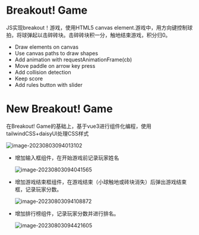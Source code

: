 # Breakout! Game

JS实现breakout！游戏，使用HTML5 canvas element.游戏中，用方向键控制球拍，将球弹起以击碎砖块。击碎砖块积一分，触地结束游戏，积分归0。

- Draw elements on canvas
- Use canvas paths to draw shapes
- Add animation with requestAnimationFrame(cb)
- Move paddle on arrow key press
- Add collision detection
- Keep score
- Add rules button with slider

# New Breakout! Game

在Breakout! Game的基础上，基于vue3进行组件化编程，使用tailwindCSS+daisyUI处理CSS样式

![image-20230803094013102](https://github.com/Erincccc/img-storage/blob/master/image-20230803094013102.png)

- 增加输入框组件，在开始游戏前记录玩家姓名

  ![image-20230803094041565](https://github.com/Erincccc/img-storage/blob/master/image-20230803094041565.png)

- 增加游戏结束框组件，在游戏结束（小球触地或砖块消失）后弹出游戏结束框，记录玩家分数。

  ![image-20230803094108872](https://github.com/Erincccc/img-storage/blob/master/image-20230803094108872.png)

- 增加排行榜组件，记录玩家分数并进行排名。

  ![image-20230803094421605](https://github.com/Erincccc/img-storage/blob/master/image-20230803094421605.png)



